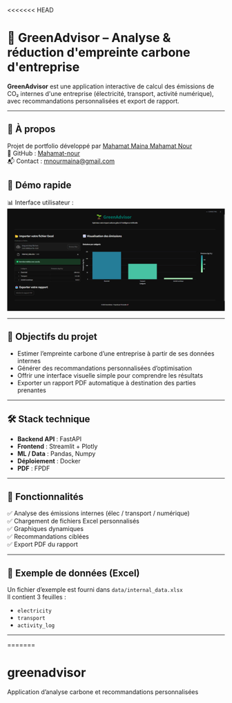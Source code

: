 <<<<<<< HEAD
# 🌿 GreenAdvisor – Analyse & réduction d'empreinte carbone d'entreprise

**GreenAdvisor** est une application interactive de calcul des émissions de CO₂ internes d'une entreprise (électricité, transport, activité numérique), avec recommandations personnalisées et export de rapport.

---

## 💼 À propos

Projet de portfolio développé par [Mahamat Maina Mahamat Nour](https://www.linkedin.com/in/mahamat-maina-mahamat-nour/)  
🔗 GitHub : [Mahamat-nour](https://github.com/Mahamat-nour)  
📬 Contact : mnourmaina@gmail.com


## 🚀 Démo rapide

📊 Interface utilisateur :  
![Demo GreenAdvisor](./assets/capdemo.png)


---

## 🧠 Objectifs du projet

- Estimer l’empreinte carbone d’une entreprise à partir de ses données internes
- Générer des recommandations personnalisées d’optimisation
- Offrir une interface visuelle simple pour comprendre les résultats
- Exporter un rapport PDF automatique à destination des parties prenantes

---

## 🛠️ Stack technique

- **Backend API** : FastAPI
- **Frontend** : Streamlit + Plotly
- **ML / Data** : Pandas, Numpy
- **Déploiement** : Docker
- **PDF** : FPDF

---

## 📂 Fonctionnalités

✅ Analyse des émissions internes (élec / transport / numérique)  
✅ Chargement de fichiers Excel personnalisés  
✅ Graphiques dynamiques  
✅ Recommandations ciblées  
✅ Export PDF du rapport  

---

## 🧪 Exemple de données (Excel)

Un fichier d’exemple est fourni dans `data/internal_data.xlsx`  
Il contient 3 feuilles :
- `electricity`
- `transport`
- `activity_log`

---
=======
# greenadvisor
Application d’analyse carbone et recommandations personnalisées
